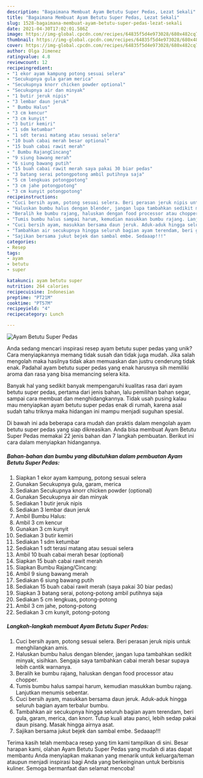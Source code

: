 ```yaml
---
description: "Bagaimana Membuat Ayam Betutu Super Pedas, Lezat Sekali"
title: "Bagaimana Membuat Ayam Betutu Super Pedas, Lezat Sekali"
slug: 1528-bagaimana-membuat-ayam-betutu-super-pedas-lezat-sekali
date: 2021-04-30T17:02:01.586Z
image: https://img-global.cpcdn.com/recipes/64835f5d4e973028/680x482cq70/ayam-betutu-super-pedas-foto-resep-utama.jpg
thumbnail: https://img-global.cpcdn.com/recipes/64835f5d4e973028/680x482cq70/ayam-betutu-super-pedas-foto-resep-utama.jpg
cover: https://img-global.cpcdn.com/recipes/64835f5d4e973028/680x482cq70/ayam-betutu-super-pedas-foto-resep-utama.jpg
author: Olga Jimenez
ratingvalue: 4.8
reviewcount: 12
recipeingredient:
- "1 ekor ayam kampung potong sesuai selera"
- "Secukupnya gula garam merica"
- "Secukupnya knorr chicken powder optional"
- "Secukupnya air dan minyak"
- "1 butir jeruk nipis"
- "3 lembar daun jeruk"
- " Bumbu Halus"
- "3 cm kencur"
- "3 cm kunyit"
- "3 butir kemiri"
- "1 sdm ketumbar"
- "1 sdt terasi matang atau sesuai selera"
- "10 buah cabai merah besar optional"
- "15 buah cabai rawit merah"
- " Bumbu RajangCincang"
- "9 siung bawang merah"
- "6 siung bawang putih"
- "15 buah cabai rawit merah saya pakai 30 biar pedas"
- "3 batang serai potongpotong ambil putihnya saja"
- "5 cm lengkuas potongpotong"
- "3 cm jahe potongpotong"
- "3 cm kunyit potongpotong"
recipeinstructions:
- "Cuci bersih ayam, potong sesuai selera. Beri perasan jeruk nipis untuk menghilangkan amis."
- "Haluskan bumbu halus dengan blender, jangan lupa tambahkan sedikit minyak, sisihkan. Sengaja saya tambahkan cabai merah besar supaya lebih cantik warnanya."
- "Beralih ke bumbu rajang, haluskan dengan food processor atau chopper."
- "Tumis bumbu halus sampai harum, kemudian masukkan bumbu rajang. Lanjutkan menumis sebentar."
- "Cuci bersih ayam, masukkan bersama daun jeruk. Aduk-aduk hingga seluruh bagian ayam terbalur bumbu."
- "Tambahkan air secukupnya hingga seluruh bagian ayam terendam, beri gula, garam, merica, dan knorr. Tutup kuali atau panci, lebih sedap pakai daun pisang. Masak hingga airnya asat."
- "Sajikan bersama jukut bejek dan sambal embe. Sedaaap!!!"
categories:
- Resep
tags:
- ayam
- betutu
- super

katakunci: ayam betutu super 
nutrition: 264 calories
recipecuisine: Indonesian
preptime: "PT21M"
cooktime: "PT57M"
recipeyield: "4"
recipecategory: Lunch

---
```



![Ayam Betutu Super Pedas](https://img-global.cpcdn.com/recipes/64835f5d4e973028/680x482cq70/ayam-betutu-super-pedas-foto-resep-utama.jpg)

Anda sedang mencari inspirasi resep ayam betutu super pedas yang unik? Cara menyiapkannya memang tidak susah dan tidak juga mudah. Jika salah mengolah maka hasilnya tidak akan memuaskan dan justru cenderung tidak enak. Padahal ayam betutu super pedas yang enak harusnya sih memiliki aroma dan rasa yang bisa memancing selera kita.

Banyak hal yang sedikit banyak mempengaruhi kualitas rasa dari ayam betutu super pedas, pertama dari jenis bahan, lalu pemilihan bahan segar, sampai cara membuat dan menghidangkannya. Tidak usah pusing kalau mau menyiapkan ayam betutu super pedas enak di rumah, karena asal sudah tahu triknya maka hidangan ini mampu menjadi suguhan spesial.




Di bawah ini ada beberapa cara mudah dan praktis dalam mengolah ayam betutu super pedas yang siap dikreasikan. Anda bisa membuat Ayam Betutu Super Pedas memakai 22 jenis bahan dan 7 langkah pembuatan. Berikut ini cara dalam menyiapkan hidangannya.

<!--inarticleads1-->

##### Bahan-bahan dan bumbu yang dibutuhkan dalam pembuatan Ayam Betutu Super Pedas:

1. Siapkan 1 ekor ayam kampung, potong sesuai selera
1. Gunakan Secukupnya gula, garam, merica
1. Sediakan Secukupnya knorr chicken powder (optional)
1. Gunakan Secukupnya air dan minyak
1. Sediakan 1 butir jeruk nipis
1. Sediakan 3 lembar daun jeruk
1. Ambil  Bumbu Halus:
1. Ambil 3 cm kencur
1. Gunakan 3 cm kunyit
1. Sediakan 3 butir kemiri
1. Sediakan 1 sdm ketumbar
1. Sediakan 1 sdt terasi matang atau sesuai selera
1. Ambil 10 buah cabai merah besar (optional)
1. Siapkan 15 buah cabai rawit merah
1. Siapkan  Bumbu Rajang/Cincang:
1. Ambil 9 siung bawang merah
1. Sediakan 6 siung bawang putih
1. Sediakan 15 buah cabai rawit merah (saya pakai 30 biar pedas)
1. Siapkan 3 batang serai, potong-potong ambil putihnya saja
1. Sediakan 5 cm lengkuas, potong-potong
1. Ambil 3 cm jahe, potong-potong
1. Sediakan 3 cm kunyit, potong-potong




<!--inarticleads2-->

##### Langkah-langkah membuat Ayam Betutu Super Pedas:

1. Cuci bersih ayam, potong sesuai selera. Beri perasan jeruk nipis untuk menghilangkan amis.
1. Haluskan bumbu halus dengan blender, jangan lupa tambahkan sedikit minyak, sisihkan. Sengaja saya tambahkan cabai merah besar supaya lebih cantik warnanya.
1. Beralih ke bumbu rajang, haluskan dengan food processor atau chopper.
1. Tumis bumbu halus sampai harum, kemudian masukkan bumbu rajang. Lanjutkan menumis sebentar.
1. Cuci bersih ayam, masukkan bersama daun jeruk. Aduk-aduk hingga seluruh bagian ayam terbalur bumbu.
1. Tambahkan air secukupnya hingga seluruh bagian ayam terendam, beri gula, garam, merica, dan knorr. Tutup kuali atau panci, lebih sedap pakai daun pisang. Masak hingga airnya asat.
1. Sajikan bersama jukut bejek dan sambal embe. Sedaaap!!!




Terima kasih telah membaca resep yang tim kami tampilkan di sini. Besar harapan kami, olahan Ayam Betutu Super Pedas yang mudah di atas dapat membantu Anda menyiapkan makanan yang menarik untuk keluarga/teman ataupun menjadi inspirasi bagi Anda yang berkeinginan untuk berbisnis kuliner. Semoga bermanfaat dan selamat mencoba!
